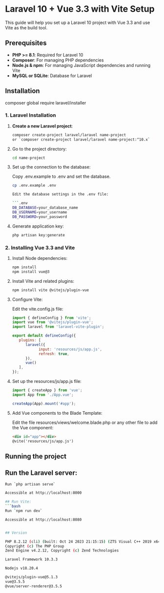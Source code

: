 # Laravel 10 + Vue 3.3 with Vite Setup

This guide will help you set up a Laravel 10 project with Vue 3.3 and use Vite as the build tool.

## Prerequisites

- **PHP >= 8.1**: Required for Laravel 10
- **Composer**: For managing PHP dependencies
- **Node.js & npm**: For managing JavaScript dependencies and running Vite
- **MySQL or SQLite**: Database for Laravel

## Installation

composer global require laravel/installer

### 1. Laravel Installation

1. **Create a new Laravel project**:

   ```bash
   composer create-project laravel/laravel name-project 
   or `composer create-project laravel/laravel name-project:^10.x`

2. Go to the project directory:

   ```bash
   cd name-project

3. Set up the connection to the database:

   Copy .env.example to .env and set the database.
   
   ```bash
   cp .env.example .env

   Edit the database settings in the .env file:
   
   ```.env
   DB_DATABASE=your_database_name
   DB_USERNAME=your_username
   DB_PASSWORD=your_password

4. Generate application key:

   ```bash
   php artisan key:generate

### 2. Installing Vue 3.3 and Vite

1. Install Node dependencies:

   ```bash
   npm install
   npm install vue@3

2. Install Vite and related plugins:

   ```bash
   npm install vite @vitejs/plugin-vue

3. Configure Vite:

   Edit the vite.config.js file:

   ```javascript
   import { defineConfig } from 'vite';
   import vue from '@vitejs/plugin-vue';
   import laravel from 'laravel-vite-plugin';

   export default defineConfig({
      plugins: [
         laravel({
               input: 'resources/js/app.js',
               refresh: true,
         }),
         vue()
      ],
   });

4. Set up the resources/js/app.js file:

   ```javascript
   import { createApp } from 'vue';
   import App from './App.vue';

   createApp(App).mount('#app');

5. Add Vue components to the Blade Template:
   
   Edit the file resources/views/welcome.blade.php or any other file to add the Vue component:
   ```html
   <div id="app"></div>
   @vite('resources/js/app.js')


## Running the project ##

## Run the Laravel server: 
   ```bash
   Run `php artisan serve` 

Accessible at http://localhost:8000

## Run Vite:
   ```bash
   Run `npm run dev`

Accessible at http://localhost:8080


## Version

PHP 8.2.12 (cli) (built: Oct 24 2023 21:15:15) (ZTS Visual C++ 2019 x64)
Copyright (c) The PHP Group
Zend Engine v4.2.12, Copyright (c) Zend Technologies

Laravel Framework 10.3.3

Nodejs v18.20.4

@vitejs/plugin-vue@5.1.3
vue@3.5.5
@vue/server-renderer@3.5.5
